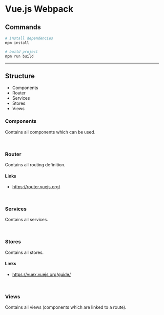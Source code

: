 # Vue.js Webpack

## Commands

``` bash
# install dependencies
npm install

# build project
npm run build
```

---

## Structure
* Components
* Router
* Services
* Stores
* Views

### Components
Contains all components which can be used.

<br/>

### Router
Contains all routing definition.

#### Links
* https://router.vuejs.org/

<br/>

### Services
Contains all services.

<br/>

### Stores 
Contains all stores.

#### Links
* https://vuex.vuejs.org/guide/

<br/>

### Views
Contains all views (components which are linked to a route).
